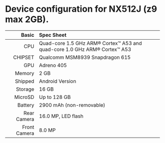 
Device configuration for NX512J (z9 max 2GB).
=====================================

Basic   | Spec Sheet
-------:|:-------------------------
CPU     | Quad-core 1.5 GHz ARM® Cortex™ A53 and quad-core 1.0 GHz ARM® Cortex™ A53
CHIPSET | Qualcomm MSM8939 Snapdragon 615
GPU     | Adreno 405
Memory  | 2 GB
Shipped |Android Version | 5.0.1
Storage | 16 GB
MicroSD | Up to 128 GB
Battery | 2900 mAh (non-removable)
Rear Camera  | 16.0 MP, LED flash
Front Camera | 8.0 MP

